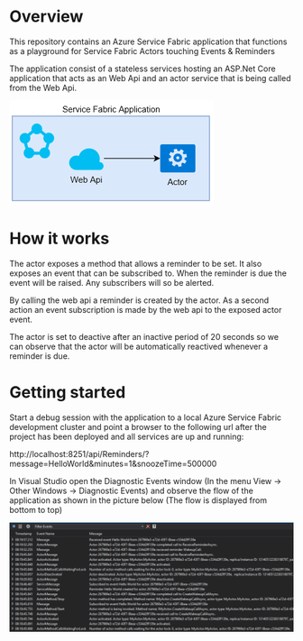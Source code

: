 # Overview
This repository contains an Azure Service Fabric application that functions as a  playground for Service Fabric Actors touching Events &amp; Reminders

The application consist of a stateless services hosting an ASP.Net Core application that acts as an Web Api and an actor service that is being called from the Web Api.

![Application Overview](blobs/overview.PNG?raw=true)

# How it works
The actor exposes a method that allows a reminder to be set. It also exposes an event that can be subscribed to. When the reminder is due the event will be raised. Any subscribers will so be alerted.

By calling the web api a reminder is created by the actor. As a second action an event subscription is made by the web api to the exposed actor event.

The actor is set to deactive after an inactive period of 20 seconds so we can observe that the actor will be automatically reactived whenever a reminder is due.

# Getting started
Start a debug session with the application to a local Azure Service Fabric development cluster and point a browser to the following url after the project has been deployed and all services are up and running:

http://localhost:8251/api/Reminders/?message=HelloWorld&minutes=1&snoozeTime=500000

In Visual Studio open the Diagnostic Events window (In the menu View -> Other Windows -> Diagnostic Events) and observe the flow of the application as shown in the picture below (The flow is displayed from bottom to top)

![Application Overview](blobs/asf-actors-output.PNG?raw=true)
